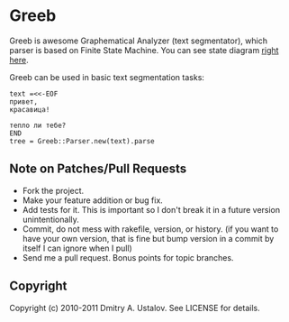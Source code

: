 Greeb
=====

Greeb is awesome Graphematical Analyzer (text segmentator),
which parser is based on Finite State Machine.
You can see state diagram
[right here](https://github.com/eveel/greeb/raw/master/greeb-diagram.png).

Greeb can be used in basic text segmentation tasks:

    text =<<-EOF
    привет,
    красавица!

    тепло ли тебе?
    END
    tree = Greeb::Parser.new(text).parse

## Note on Patches/Pull Requests

* Fork the project.
* Make your feature addition or bug fix.
* Add tests for it. This is important so
  I don't break it in a future version
  unintentionally.
* Commit, do not mess with rakefile, version, or history.
  (if you want to have your own version, that is
  fine but bump version in a commit by itself
  I can ignore when I pull)
* Send me a pull request. Bonus points for
  topic branches.

## Copyright

Copyright (c) 2010-2011 Dmitry A. Ustalov.
See LICENSE for details.

